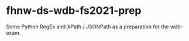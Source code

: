 # fhnw-ds-wdb-fs2021-prep
Some Python RegEx and XPath / JSONPath as a preparation for the wdb-exam. 
